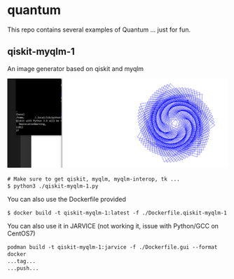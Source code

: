 # quantum

This repo contains several examples of Quantum ... just for fun.

## qiskit-myqlm-1

An image generator based on qiskit and myqlm

![qiskit-myqlm-1](images/qiskit-myqlm-1.png?raw=true "qiskit-myqlm-1")

```
# Make sure to get qiskit, myqlm, myqlm-interop, tk ...
$ python3 ./qiskit-myqlm-1.py

```

You can also use the Dockerfile provided

```
$ docker build -t qiskit-myqlm-1:latest -f ./Dockerfile.qiskit-myqlm-1
```

You can also use it in JARVICE (not working it, issue with Python/GCC on CentOS7)

```
podman build -t qiskit-myqlm-1:jarvice -f ./Dockerfile.gui --format docker
...tag...
...push...
```